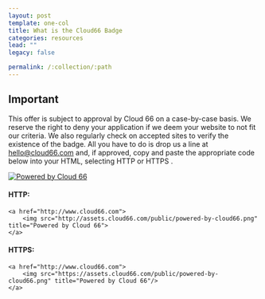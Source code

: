 ```yaml
---
layout: post
template: one-col
title: What is the Cloud66 Badge
categories: resources
lead: ""
legacy: false

permalink: /:collection/:path
---
```




## Important

This offer is subject to approval by Cloud 66 on a case-by-case basis. We reserve the right to deny your application if we deem your website to not fit our criteria. We also regularly check on accepted sites to verify the existence of the badge.
All you have to do is drop us a line at [hello@cloud66.com](mailto:hello@cloud66.com) and, if approved, copy and paste the appropriate code below into your HTML, selecting HTTP or HTTPS .

[![Powered by Cloud 66](https://assets.cloud66.com/public/powered-by-cloud66.png "Powered by Cloud 66")](http://www.cloud66.com)

#### HTTP:

```
<a href="http://www.cloud66.com">
    <img src="http://assets.cloud66.com/public/powered-by-cloud66.png" title="Powered by Cloud 66">
</a>
```



#### HTTPS:

```
<a href="http://www.cloud66.com">
    <img src="https://assets.cloud66.com/public/powered-by-cloud66.png" title="Powered by Cloud 66"/>
</a>
```

